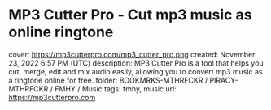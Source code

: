 # MP3 Cutter Pro - Cut mp3 music as online ringtone

cover: https://mp3cutterpro.com/mp3_cutter_pro.png
created: November 23, 2022 6:57 PM (UTC)
description: MP3 Cutter Pro is a tool that helps you cut, merge, edit and mix audio easily, allowing you to convert mp3 music as a ringtone online for free.
folder: BOOKMRKS-MTHRFCKR / PIRACY-MTHRFCKR / FMHY / Music
tags: fmhy, music
url: https://mp3cutterpro.com